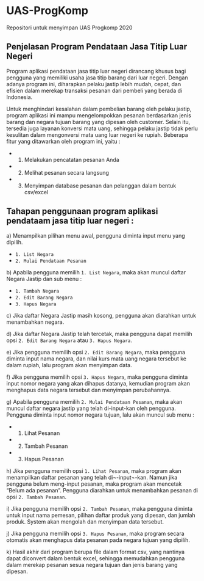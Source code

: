 # UAS-ProgKomp
Repositori untuk menyimpan UAS Progkomp 2020

## Penjelasan Program Pendataan Jasa Titip Luar Negeri

Program aplikasi pendataan jasa titip luar negeri dirancang khusus bagi pengguna yang memiliki usaha jasa titip barang dari luar negeri. Dengan adanya program ini, diharapkan pelaku jastip lebih mudah, cepat, dan efisien dalam merekap transaksi pesanan dari pembeli yang berada di Indonesia.

Untuk menghindari kesalahan dalam pembelian barang oleh pelaku jastip, program aplikasi ini mampu mengelompokkan pesanan berdasarkan jenis barang dan negara tujuan barang yang dipesan oleh customer. Selain itu, tersedia juga layanan konversi mata uang, sehingga pelaku jastip tidak perlu kesulitan dalam mengonversi mata uang luar negeri ke rupiah. Beberapa fitur yang ditawarkan oleh program ini, yaitu :

* 1. Melakukan pencatatan pesanan Anda
* 2. Melihat pesanan secara langsung
* 3. Menyimpan database pesanan dan pelanggan dalam bentuk csv/excel

## Tahapan penggunaan program aplikasi pendataam jasa titip luar negeri :
a) Menampilkan pilihan menu awal, pengguna diminta input menu yang dipilih.
* `1. List Negara`
* `2. Mulai Pendataan Pesanan`

b) Apabila pengguna memilih `1. List Negara`, maka akan muncul daftar Negara Jastip dan sub menu :
* `1. Tambah Negara`
* `2. Edit Barang Negara`
* `3. Hapus Negara`

c) Jika daftar Negara Jastip masih kosong, pengguna akan diarahkan untuk menambahkan negara.

d) Jika daftar Negara Jastip telah tercetak, maka pengguna dapat memilih opsi `2. Edit Barang Negara` atau `3. Hapus Negara`.

e) Jika pengguna memilih opsi `2. Edit Barang Negara`, maka pengguna diminta input nama negara, dan nilai kurs mata uang negara tersebut ke dalam rupiah, lalu program akan menyimpan data.

f) Jika pengguna memilih opsi `3. Hapus Negara`, maka pengguna diminta input  nomor negara yang akan dihapus datanya, kemudian program akan menghapus data negara tersebut dan menyimpan perubahannya.

g) Apabila pengguna memilih `2. Mulai Pendataan Pesanan`, maka akan muncul daftar negara jastip yang telah di-input-kan oleh pengguna. Pengguna diminta input nomor negara tujuan, lalu akan muncul sub menu :

* 1. Lihat Pesanan
* 2. Tambah Pesanan
* 3. Hapus Pesanan

h) Jika pengguna memilih opsi `1. Lihat Pesanan`, maka program akan menampilkan daftar pesanan yang telah di¬-input¬-kan. Namun jika pengguna belum meng-input pesanan, maka program akan mencetak “Belum ada pesanan”. Pengguna diarahkan untuk menambahkan pesanan di opsi `2. Tambah Pesanan`.

i) Jika pengguna memilih opsi `2. Tambah Pesanan`, maka pengguna diminta untuk input  nama pemesan, pilihan daftar produk yang dipesan, dan jumlah produk. System akan mengolah dan menyimpan data tersebut.

j) Jika pengguna memilih opsi `3. Hapus Pesanan`, maka program secara otomatis akan menghapus data pesanan pada negara tujuan yang dipilih.

k) Hasil akhir dari program berupa file dalam format csv, yang nantinya dapat diconvert dalam bentuk excel, sehingga memudahkan pengguna dalam merekap pesanan sesua negara tujuan dan jenis barang yang dipesan.
